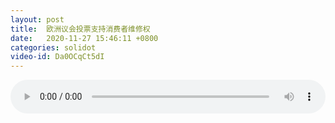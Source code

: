```yaml
---
layout: post
title:  欧洲议会投票支持消费者维修权
date:   2020-11-27 15:46:11 +0800
categories: solidot
video-id: Da0OCqCt5dI
---
```


<audio id="youtube" style="width: 100%;" video-id="Da0OCqCt5dI" controls></audio>

<script async type="text/javascript" src="/audio.js"></script>

